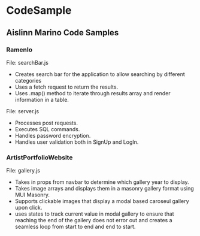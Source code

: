 # CodeSample

## Aislinn Marino Code Samples

### RamenIo

File: searchBar.js

- Creates search bar for the application to allow searching by different categories
- Uses a fetch request to return the results.
- Uses .map() method to iterate through results array and render information in a table.

File: server.js

- Processes post requests.
- Executes SQL commands.
- Handles password encryption.
- Handles user validation both in SignUp and LogIn.

### ArtistPortfolioWebsite

File: gallery.js

- Takes in props from navbar to determine which gallery year to display.
- Takes image arrays and displays them in a masonry gallery format using MUI Masonry.
- Supports clickable images that display a modal based caroseul gallery upon click.
- uses states to track current value in modal gallery to ensure that reaching the end of the gallery does not error out and creates a seamless loop from start to end and end to start.
